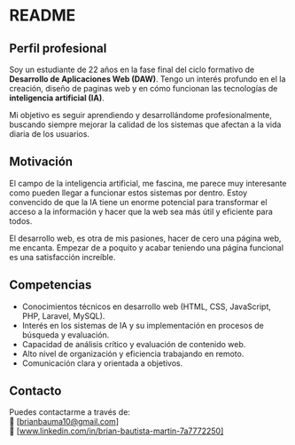 # README

## Perfil profesional

Soy un estudiante de 22 años en la fase final del ciclo formativo de **Desarrollo de Aplicaciones Web (DAW)**. Tengo un interés profundo en el la creación, diseño de paginas web y en cómo funcionan las tecnologías de **inteligencia artificial (IA)**.

Mi objetivo es seguir aprendiendo y desarrollándome profesionalmente, buscando siempre mejorar la calidad de los sistemas que afectan a la vida diaria de los usuarios.

## Motivación

El campo de la inteligencia artificial, me fascina, me parece muy interesante como pueden llegar a funcionar estos sistemas por dentro. Estoy convencido de que la IA tiene un enorme potencial para transformar el acceso a la información y hacer que la web sea más útil y eficiente para todos.

El desarrollo web, es otra de mis pasiones, hacer de cero una página web, me encanta. Empezar de a poquito y acabar teniendo una página funcional es una satisfacción increíble.

## Competencias

- Conocimientos técnicos en desarrollo web (HTML, CSS, JavaScript, PHP, Laravel, MySQL).
- Interés en los sistemas de IA y su implementación en procesos de búsqueda y evaluación.
- Capacidad de análisis crítico y evaluación de contenido web.
- Alto nivel de organización y eficiencia trabajando en remoto.
- Comunicación clara y orientada a objetivos.

## Contacto

Puedes contactarme a través de:  
📧 [brianbauma10@gmail.com]  
🔗 [www.linkedin.com/in/brian-bautista-martin-7a7772250]
